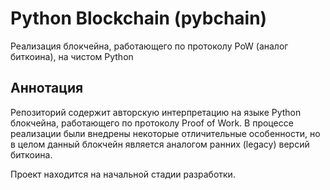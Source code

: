 # Python Blockchain (pybchain)

Реализация блокчейна, работающего по протоколу PoW (аналог биткоина), на чистом Python


## Аннотация

Репозиторий содержит авторскую интерпретацию на языке Python блокчейна, работающего по протоколу Proof of Work. 
В процессе реализации были внедрены некоторые отличительные особенности, но в целом данный блокчейн является аналогом
ранних (legacy) версий биткоина.

Проект находится на начальной стадии разработки.


